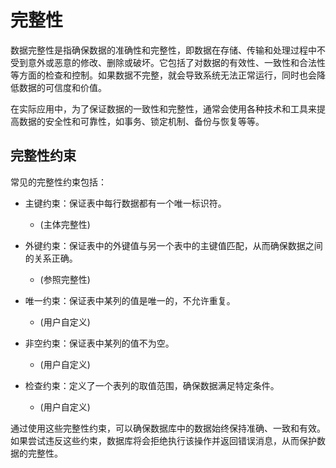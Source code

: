 # 完整性

数据完整性是指确保数据的准确性和完整性，即数据在存储、传输和处理过程中不受到意外或恶意的修改、删除或破坏。它包括了对数据的有效性、一致性和合法性等方面的检查和控制。如果数据不完整，就会导致系统无法正常运行，同时也会降低数据的可信度和价值。

在实际应用中，为了保证数据的一致性和完整性，通常会使用各种技术和工具来提高数据的安全性和可靠性，如事务、锁定机制、备份与恢复等等。

## 完整性约束

常见的完整性约束包括：

- 主键约束：保证表中每行数据都有一个唯一标识符。

  - (主体完整性)

- 外键约束：保证表中的外键值与另一个表中的主键值匹配，从而确保数据之间的关系正确。

  - (参照完整性)

- 唯一约束：保证表中某列的值是唯一的，不允许重复。

  - (用户自定义)

- 非空约束：保证表中某列的值不为空。

  - (用户自定义)

- 检查约束：定义了一个表列的取值范围，确保数据满足特定条件。
  - (用户自定义)

通过使用这些完整性约束，可以确保数据库中的数据始终保持准确、一致和有效。如果尝试违反这些约束，数据库将会拒绝执行该操作并返回错误消息，从而保护数据的完整性。
